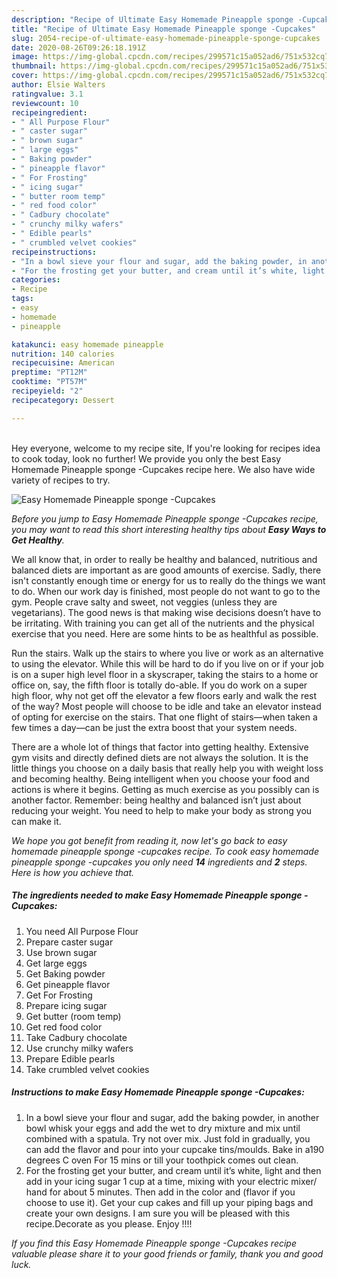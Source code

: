 ```yaml
---
description: "Recipe of Ultimate Easy Homemade Pineapple sponge -Cupcakes"
title: "Recipe of Ultimate Easy Homemade Pineapple sponge -Cupcakes"
slug: 2054-recipe-of-ultimate-easy-homemade-pineapple-sponge-cupcakes
date: 2020-08-26T09:26:18.191Z
image: https://img-global.cpcdn.com/recipes/299571c15a052ad6/751x532cq70/easy-homemade-pineapple-sponge-cupcakes-recipe-main-photo.jpg
thumbnail: https://img-global.cpcdn.com/recipes/299571c15a052ad6/751x532cq70/easy-homemade-pineapple-sponge-cupcakes-recipe-main-photo.jpg
cover: https://img-global.cpcdn.com/recipes/299571c15a052ad6/751x532cq70/easy-homemade-pineapple-sponge-cupcakes-recipe-main-photo.jpg
author: Elsie Walters
ratingvalue: 3.1
reviewcount: 10
recipeingredient:
- " All Purpose Flour"
- " caster sugar"
- " brown sugar"
- " large eggs"
- " Baking powder"
- " pineapple flavor"
- " For Frosting"
- " icing sugar"
- " butter room temp"
- " red food color"
- " Cadbury chocolate"
- " crunchy milky wafers"
- " Edible pearls"
- " crumbled velvet cookies"
recipeinstructions:
- "In a bowl sieve your flour and sugar, add the baking powder, in another bowl whisk your eggs and add the wet to dry mixture and mix until combined with a spatula. Try not over mix. Just fold in gradually, you can add the flavor and pour into your cupcake tins/moulds. Bake in a190 degrees C oven For 15 mins or till your toothpick comes out clean."
- "For the frosting get your butter, and cream until it’s white, light and then add in your icing sugar 1 cup at a time, mixing with your electric mixer/ hand for about 5 minutes. Then add in the color and (flavor if you choose to use it). Get your cup cakes and fill up your piping bags and create your own designs. I am sure you will be pleased with this recipe.Decorate as you please. Enjoy !!!!"
categories:
- Recipe
tags:
- easy
- homemade
- pineapple

katakunci: easy homemade pineapple 
nutrition: 140 calories
recipecuisine: American
preptime: "PT12M"
cooktime: "PT57M"
recipeyield: "2"
recipecategory: Dessert

---
```

<br>
Hey everyone, welcome to my recipe site, If you're looking for recipes idea to cook today, look no further! We provide you only the best Easy Homemade Pineapple sponge -Cupcakes recipe here. We also have wide variety of recipes to try.
<br>


![Easy Homemade Pineapple sponge -Cupcakes](https://img-global.cpcdn.com/recipes/299571c15a052ad6/751x532cq70/easy-homemade-pineapple-sponge-cupcakes-recipe-main-photo.jpg)

<i>Before you jump to Easy Homemade Pineapple sponge -Cupcakes recipe, you may want to read this short interesting healthy tips about <strong>Easy Ways to Get Healthy</strong>.</i>

We all know that, in order to really be healthy and balanced, nutritious and balanced diets are important as are good amounts of exercise. Sadly, there isn't constantly enough time or energy for us to really do the things we want to do. When our work day is finished, most people do not want to go to the gym. People crave salty and sweet, not veggies (unless they are vegetarians). The good news is that making wise decisions doesn’t have to be irritating. With training you can get all of the nutrients and the physical exercise that you need. Here are some hints to be as healthful as possible.

Run the stairs. Walk up the stairs to where you live or work as an alternative to using the elevator. While this will be hard to do if you live on or if your job is on a super high level floor in a skyscraper, taking the stairs to a home or office on, say, the fifth floor is totally do-able. If you do work on a super high floor, why not get off the elevator a few floors early and walk the rest of the way? Most people will choose to be idle and take an elevator instead of opting for exercise on the stairs. That one flight of stairs—when taken a few times a day—can be just the extra boost that your system needs. 

There are a whole lot of things that factor into getting healthy. Extensive gym visits and directly defined diets are not always the solution. It is the little things you choose on a daily basis that really help you with weight loss and becoming healthy. Being intelligent when you choose your food and actions is where it begins. Getting as much exercise as you possibly can is another factor. Remember: being healthy and balanced isn’t just about reducing your weight. You need to help to make your body as strong you can make it. 


<i>We hope you got benefit from reading it, now let's go back to easy homemade pineapple sponge -cupcakes recipe. To cook easy homemade pineapple sponge -cupcakes you only need <strong>14</strong> ingredients and <strong>2</strong> steps. Here is how you achieve that.
</i>

##### The ingredients needed to make Easy Homemade Pineapple sponge -Cupcakes:

1. You need  All Purpose Flour
1. Prepare  caster sugar
1. Use  brown sugar
1. Get  large eggs
1. Get  Baking powder
1. Get  pineapple flavor
1. Get  For Frosting
1. Prepare  icing sugar
1. Get  butter (room temp)
1. Get  red food color
1. Take  Cadbury chocolate
1. Use  crunchy milky wafers
1. Prepare  Edible pearls
1. Take  crumbled velvet cookies


##### Instructions to make Easy Homemade Pineapple sponge -Cupcakes:

1. In a bowl sieve your flour and sugar, add the baking powder, in another bowl whisk your eggs and add the wet to dry mixture and mix until combined with a spatula. Try not over mix. Just fold in gradually, you can add the flavor and pour into your cupcake tins/moulds. Bake in a190 degrees C oven For 15 mins or till your toothpick comes out clean.
1. For the frosting get your butter, and cream until it’s white, light and then add in your icing sugar 1 cup at a time, mixing with your electric mixer/ hand for about 5 minutes. Then add in the color and (flavor if you choose to use it). Get your cup cakes and fill up your piping bags and create your own designs. I am sure you will be pleased with this recipe.Decorate as you please. Enjoy !!!!


<i>If you find this Easy Homemade Pineapple sponge -Cupcakes recipe valuable please share it to your good friends or family, thank you and good luck.</i>
